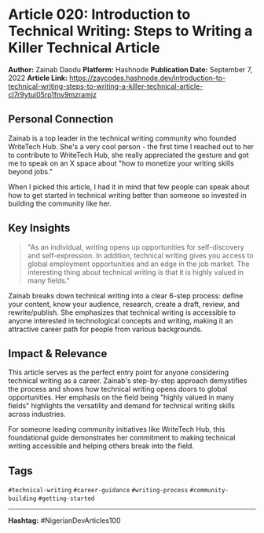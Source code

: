 # Article 020: Introduction to Technical Writing: Steps to Writing a Killer Technical Article

**Author:** Zainab Daodu
**Platform:** Hashnode
**Publication Date:** September 7, 2022
**Article Link:** https://zaycodes.hashnode.dev/introduction-to-technical-writing-steps-to-writing-a-killer-technical-article-cl7r9ytui05rp1fnv9mzramjz

## Personal Connection

Zainab is a top leader in the technical writing community who founded WriteTech Hub. She's a very cool person - the first time I reached out to her to contribute to WriteTech Hub, she really appreciated the gesture and got me to speak on an X space about "how to monetize your writing skills beyond jobs."

When I picked this article, I had it in mind that few people can speak about how to get started in technical writing better than someone so invested in building the community like her.

## Key Insights

> "As an individual, writing opens up opportunities for self-discovery and self-expression. In addition, technical writing gives you access to global employment opportunities and an edge in the job market. The interesting thing about technical writing is that it is highly valued in many fields."

Zainab breaks down technical writing into a clear 6-step process: define your content, know your audience, research, create a draft, review, and rewrite/publish. She emphasizes that technical writing is accessible to anyone interested in technological concepts and writing, making it an attractive career path for people from various backgrounds.

## Impact & Relevance

This article serves as the perfect entry point for anyone considering technical writing as a career. Zainab's step-by-step approach demystifies the process and shows how technical writing opens doors to global opportunities. Her emphasis on the field being "highly valued in many fields" highlights the versatility and demand for technical writing skills across industries.

For someone leading community initiatives like WriteTech Hub, this foundational guide demonstrates her commitment to making technical writing accessible and helping others break into the field.

## Tags

`#technical-writing` `#career-guidance` `#writing-process` `#community-building` `#getting-started`

---

**Hashtag:** #NigerianDevArticles100